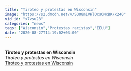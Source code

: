 ```yaml
---
title: "Tiroteo y protestas en Wisconsin"
image: "https://s2.dmcdn.net/v/SQO8m1VHlOcsOMxBK/x240"
vid_id: "x7vsu28"
categories: "news"
tags: ["Wisconsin","Protestas racistas","EEUU"]
date: "2020-08-27T14:19:02+03:00"
---
```

<br><b>Tiroteo y protestas en Wisconsin</b><br> <i>Tiroteo y protestas en Wisconsin</i><br> <u>Tiroteo y protestas en Wisconsin</u>
